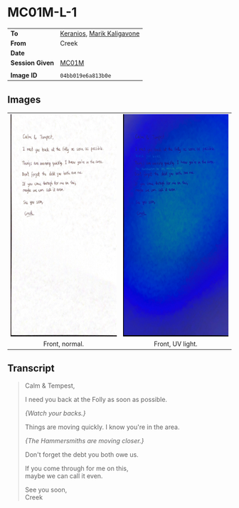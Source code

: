 # MC01M-L-1

|||
| --- | --- |
| **To** | [Keranios](../characters/keranios.md), [Marik Kaligavone](../characters/marik-kaligavone.md) | letter.1
| **From** | Creek |
| **Date** | |
| **Session Given** | [MC01M](../sessions/MC01M.md) |
|||
| **Image ID** | `04bb019e6a813b0e` |

## Images

|||
|:---:|:---:|
| <img src="https://raw.githubusercontent.com/jesskelsall/astarus-images/main/letters/04bb019e6a813b0e-1.jpg" height="500" /> | <img src="https://raw.githubusercontent.com/jesskelsall/astarus-images/main/letters/04bb019e6a813b0e-2.jpg" height="500" /> |
| Front, normal. | Front, UV light. |

## Transcript

> Calm & Tempest,
>
> I need you back at the Folly as soon as possible.
>
> *{Watch your backs.}*
>
> Things are moving quickly. I know you're in the area.
>
> *{The Hammersmiths are moving closer.}*
>
> Don't forget the debt you both owe us.
>
> If you come through for me on this,  
> maybe we can call it even.
>
> See you soon,  
> Creek

